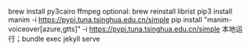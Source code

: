 brew install py3cairo ffmpeg
optional: brew reinstall librist
pip3 install manim -i https://pypi.tuna.tsinghua.edu.cn/simple
pip install "manim-voiceover[azure,gtts]" -i https://pypi.tuna.tsinghua.edu.cn/simple
本地运行；bundle exec jekyll serve